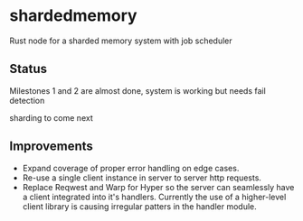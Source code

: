 # shardedmemory
Rust node for a sharded memory system with job scheduler

## Status
Milestones 1 and 2 are almost done, system is working but needs fail detection

sharding to come next

## Improvements
- Expand coverage of proper error handling on edge cases. 
- Re-use a single client instance in server to server http requests.
- Replace Reqwest and Warp for Hyper so the server can seamlessly have a client integrated into it's handlers. Currently the use of a higher-level client library is causing irregular patters in the handler module. 

